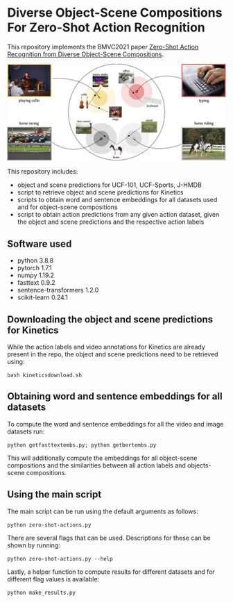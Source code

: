# Diverse Object-Scene Compositions For Zero-Shot Action Recognition

This repository implements the BMVC2021 paper [Zero-Shot Action Recognition from
Diverse Object-Scene Compositions](https://www.bmvc2021-virtualconference.com/assets/papers/0739.pdf). 

![Overview figure](figures/figure1-compressed.jpg)

This repository includes:
* object and scene predictions for UCF-101, UCF-Sports, J-HMDB
* script to retrieve object and scene predictions for Kinetics
* scripts to obtain word and sentence embeddings for all datasets used and for object-scene compositions
* script to obtain action predictions from any given action dataset, given the object and scene predictions and the respective action labels 


## Software used
* python 3.8.8
* pytorch 1.7.1 
* numpy 1.19.2
* fasttext 0.9.2
* sentence-transformers 1.2.0
* scikit-learn 0.24.1

## Downloading the object and scene predictions for Kinetics

While the action labels and video annotations for Kinetics are already present in the repo, the object and scene predictions need to be retrieved using:
```
bash kineticsdownload.sh
```

## Obtaining word and sentence embeddings for all datasets

To compute the word and sentence embeddings for all the video and image datasets run:
```
python getfasttextembs.py; python getbertembs.py
```

This will additionally compute the embeddings for all object-scene compositions and the similarities between all action labels and objects-scene compositions.

## Using the main script
The main script can be run using the default arguments as follows:
```
python zero-shot-actions.py
```

There are several flags that can be used. Descriptions for these can be shown by running:
```
python zero-shot-actions.py --help
```

Lastly, a helper function to compute results for different datasets and for different flag values is available:
```
python make_results.py
```
